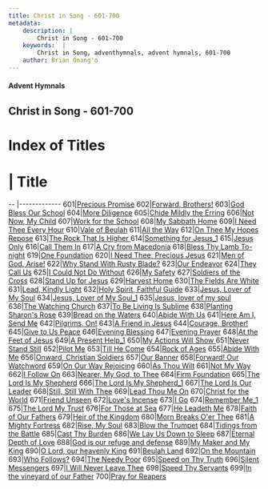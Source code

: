 ```yaml
---
title: Christ in Song - 601-700
metadata:
    description: |
        Christ in Song - 601-700
    keywords:  |
        Christ in Song, adventhymnals, advent hymnals, 601-700
    author: Brian Onang'o
---
```


#### Advent Hymnals
## Christ in Song - 601-700

# Index of Titles
# | Title                        
-- |-------------
601|[Precious Promise](/christ-in-song/601-700/601-610/Precious-Promise)
602|[Forward, Brothers!](/christ-in-song/601-700/601-610/Forward,-Brothers!)
603|[God Bless Our School](/christ-in-song/601-700/601-610/God-Bless-Our-School)
604|[More Diligence](/christ-in-song/601-700/601-610/More-Diligence)
605|[Chide Mildly the Erring](/christ-in-song/601-700/601-610/Chide-Mildly-the-Erring)
606|[Not Now, My Child](/christ-in-song/601-700/601-610/Not-Now,-My-Child)
607|[Work for the School](/christ-in-song/601-700/601-610/Work-for-the-School)
608|[My Sabbath Home](/christ-in-song/601-700/601-610/My-Sabbath-Home)
609|[I Need Thee Every Hour](/christ-in-song/601-700/601-610/I-Need-Thee-Every-Hour)
610|[Vale of Beulah](/christ-in-song/601-700/601-610/Vale-of-Beulah)
611|[All the Way](/christ-in-song/601-700/611-620/All-the-Way)
612|[On Thee My Hopes Repose](/christ-in-song/601-700/611-620/On-Thee-My-Hopes-Repose)
613|[The Rock That Is Higher ](/christ-in-song/601-700/611-620/The-Rock-That-Is-Higher-)
614|[Something for Jesus_1](/christ-in-song/601-700/611-620/Something-for-Jesus_1)
615|[Jesus Only](/christ-in-song/601-700/611-620/Jesus-Only)
616|[Call Them In](/christ-in-song/601-700/611-620/Call-Them-In)
617|[A Cry from Macedonia](/christ-in-song/601-700/611-620/A-Cry-from-Macedonia)
618|[Bless Thy Lamb To-night](/christ-in-song/601-700/611-620/Bless-Thy-Lamb-To-night)
619|[One Foundation](/christ-in-song/601-700/611-620/One-Foundation)
620|[I Need Thee, Precious Jesus](/christ-in-song/601-700/611-620/I-Need-Thee,-Precious-Jesus)
621|[Men of God, Arise!](/christ-in-song/601-700/621-630/Men-of-God,-Arise!)
622|[Why Stand With Rusty Blade?](/christ-in-song/601-700/621-630/Why-Stand-With-Rusty-Blade)
623|[Our Endeavor](/christ-in-song/601-700/621-630/Our-Endeavor)
624|[They Call Us](/christ-in-song/601-700/621-630/They-Call-Us)
625|[I Could Not Do Without](/christ-in-song/601-700/621-630/I-Could-Not-Do-Without)
626|[My Safety](/christ-in-song/601-700/621-630/My-Safety)
627|[Soldiers of the Cross](/christ-in-song/601-700/621-630/Soldiers-of-the-Cross)
628|[Stand Up for Jesus](/christ-in-song/601-700/621-630/Stand-Up-for-Jesus)
629|[Harvest Home](/christ-in-song/601-700/621-630/Harvest-Home)
630|[The Fields Are White](/christ-in-song/601-700/621-630/The-Fields-Are-White)
631|[Lead, Kindly Light](/christ-in-song/601-700/631-640/Lead,-Kindly-Light)
632|[Holy Spirit, Faithful Guide](/christ-in-song/601-700/631-640/Holy-Spirit,-Faithful-Guide)
633|[Jesus, Lover of My Soul](/christ-in-song/601-700/631-640/Jesus,-Lover-of-My-Soul)
634|[Jesus, Lover of My Soul_1](/christ-in-song/601-700/631-640/Jesus,-Lover-of-My-Soul_1)
635|[Jesus, lover of my soul](/christ-in-song/601-700/631-640/Jesus,-lover-of-my-soul)
636|[The Watching Church](/christ-in-song/601-700/631-640/The-Watching-Church)
637|[To Be Living Is Sublime](/christ-in-song/601-700/631-640/To-Be-Living-Is-Sublime)
638|[Planting Sharon's Rose](/christ-in-song/601-700/631-640/Planting-Sharon's-Rose)
639|[Bread on the Waters](/christ-in-song/601-700/631-640/Bread-on-the-Waters)
640|[Abide With Us](/christ-in-song/601-700/631-640/Abide-With-Us)
641|[Here Am I, Send Me](/christ-in-song/601-700/641-650/Here-Am-I,-Send-Me)
642|[Pilgrims, On!](/christ-in-song/601-700/641-650/Pilgrims,-On!)
643|[A Friend in Jesus](/christ-in-song/601-700/641-650/A-Friend-in-Jesus)
644|[Courage, Brother!](/christ-in-song/601-700/641-650/Courage,-Brother!)
645|[Give to Us Peace](/christ-in-song/601-700/641-650/Give-to-Us-Peace)
646|[Evening Blessing](/christ-in-song/601-700/641-650/Evening-Blessing)
647|[Evening Prayer](/christ-in-song/601-700/641-650/Evening-Prayer)
648|[At the Feet of Jesus](/christ-in-song/601-700/641-650/At-the-Feet-of-Jesus)
649|[A Present Help_1](/christ-in-song/601-700/641-650/A-Present-Help_1)
650|[My Actions Will Show  ](/christ-in-song/601-700/641-650/My-Actions-Will-Show-)
651|[Never Stand Still](/christ-in-song/601-700/651-660/Never-Stand-Still)
652|[Pilot Me](/christ-in-song/601-700/651-660/Pilot-Me)
653|[Till He Come](/christ-in-song/601-700/651-660/Till-He-Come)
654|[Rock of Ages](/christ-in-song/601-700/651-660/Rock-of-Ages)
655|[Abide With Me](/christ-in-song/601-700/651-660/Abide-With-Me)
656|[Onward, Christian Soldiers](/christ-in-song/601-700/651-660/Onward,-Christian-Soldiers)
657|[Our Banner](/christ-in-song/601-700/651-660/Our-Banner)
658|[Forward!  Our Watchword](/christ-in-song/601-700/651-660/Forward!-Our-Watchword)
659|[On Our Way Rejoicing](/christ-in-song/601-700/651-660/On-Our-Way-Rejoicing)
660|[As Thou Wilt](/christ-in-song/601-700/651-660/As-Thou-Wilt)
661|[Not My Way](/christ-in-song/601-700/661-670/Not-My-Way)
662|[I Follow On](/christ-in-song/601-700/661-670/I-Follow-On)
663|[Nearer, My God, to Thee](/christ-in-song/601-700/661-670/Nearer,-My-God,-to-Thee)
664|[Firm Foundation](/christ-in-song/601-700/661-670/Firm-Foundation)
665|[The Lord Is My Shepherd](/christ-in-song/601-700/661-670/The-Lord-Is-My-Shepherd)
666|[The Lord Is My Shepherd_1](/christ-in-song/601-700/661-670/The-Lord-Is-My-Shepherd_1)
667|[The Lord Is Our Leader](/christ-in-song/601-700/661-670/The-Lord-Is-Our-Leader)
668|[Still, Still With Thee](/christ-in-song/601-700/661-670/Still,-Still-With-Thee)
669|[Lead Thou Me On](/christ-in-song/601-700/661-670/Lead-Thou-Me-On)
670|[Christ for the World](/christ-in-song/601-700/661-670/Christ-for-the-World)
671|[Friend Unseen](/christ-in-song/601-700/671-680/Friend-Unseen)
672|[Love's Incense](/christ-in-song/601-700/671-680/Love's-Incense)
673|[I Go](/christ-in-song/601-700/671-680/I-Go)
674|[Remember Me_1](/christ-in-song/601-700/671-680/Remember-Me_1)
675|[The Lord My Trust](/christ-in-song/601-700/671-680/The-Lord-My-Trust)
676|[For Those at Sea](/christ-in-song/601-700/671-680/For-Those-at-Sea)
677|[He Leadeth Me](/christ-in-song/601-700/671-680/He-Leadeth-Me)
678|[Faith of Our Fathers](/christ-in-song/601-700/671-680/Faith-of-Our-Fathers)
679|[Heir of the Kingdom](/christ-in-song/601-700/671-680/Heir-of-the-Kingdom)
680|[Morn Breaks O'er Thee](/christ-in-song/601-700/671-680/Morn-Breaks-O'er-Thee)
681|[A Mighty Fortress](/christ-in-song/601-700/681-690/A-Mighty-Fortress)
682|[Rise, My Soul](/christ-in-song/601-700/681-690/Rise,-My-Soul)
683|[Blow the Trumpet](/christ-in-song/601-700/681-690/Blow-the-Trumpet)
684|[Tidings from the Battle](/christ-in-song/601-700/681-690/Tidings-from-the-Battle)
685|[Cast Thy Burden](/christ-in-song/601-700/681-690/Cast-Thy-Burden)
686|[We Lay Us Down to Sleep](/christ-in-song/601-700/681-690/We-Lay-Us-Down-to-Sleep)
687|[Eternal Depth of Love](/christ-in-song/601-700/681-690/Eternal-Depth-of-Love)
688|[God is our refuge and defense](/christ-in-song/601-700/681-690/God-is-our-refuge-and-defense)
689|[My Maker and My King](/christ-in-song/601-700/681-690/My-Maker-and-My-King)
690|[O Lord, our heavenly King](/christ-in-song/601-700/681-690/O-Lord,-our-heavenly-King)
691|[Beulah Land](/christ-in-song/601-700/691-700/Beulah-Land)
692|[On the Mountain](/christ-in-song/601-700/691-700/On-the-Mountain)
693|[Who Follows?](/christ-in-song/601-700/691-700/Who-Follows)
694|[The Needy Poor](/christ-in-song/601-700/691-700/The-Needy-Poor)
695|[Speed on Thy Truth](/christ-in-song/601-700/691-700/Speed-on-Thy-Truth)
696|[Silent Messengers](/christ-in-song/601-700/691-700/Silent-Messengers)
697|[I Will Never Leave Thee](/christ-in-song/601-700/691-700/I-Will-Never-Leave-Thee)
698|[Speed Thy Servants](/christ-in-song/601-700/691-700/Speed-Thy-Servants)
699|[In the vineyard of our Father](/christ-in-song/601-700/691-700/In-the-vineyard-of-our-Father)
700|[Pray for Reapers](/christ-in-song/601-700/691-700/Pray-for-Reapers)